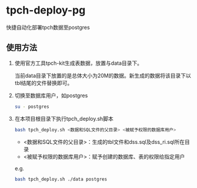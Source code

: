 # tpch-deploy-pg

快捷自动化部署tpch数据至postgres

## 使用方法

1. 使用官方工具tpch-kit生成表数据，放置与data目录下。

   当前data目录下放置的是总体大小为20M的数据。新生成的数据将该目录下以tbl结尾的文件替换即可。

2. 切换至数据库用户，如postgres

   ```bash
   su - postgres
   ```

3. 在本项目根目录下执行tpch_deploy.sh脚本

   ```bash
   bash tpch_deploy.sh <数据和SQL文件的父目录> <被赋予权限的数据库用户>
   ```

   - <数据和SQL文件的父目录>：生成的tbl文件和dss.sql及dss_ri.sql所在目录
   - <被赋予权限的数据库用户>：赋予创建的数据库、表的权限给指定用户

   e.g.

   ```bash
   bash tpch_deploy.sh ./data postgres
   ```

   
